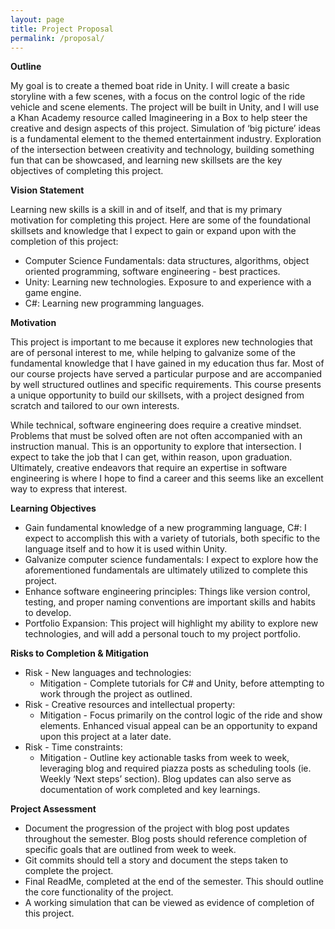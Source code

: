 ```yaml
---
layout: page
title: Project Proposal
permalink: /proposal/
---
```


**Outline**

My goal is to create a themed boat ride in Unity.  I will create a basic storyline with a few scenes, with a  focus on the control logic of the ride vehicle and scene elements. The project will be built in Unity, and I will use a Khan Academy resource called Imagineering in a Box to help steer the creative and design aspects of this project.  Simulation of ‘big picture’ ideas is a fundamental element to the themed entertainment industry.  Exploration of the intersection between creativity and technology, building something fun that can be showcased, and learning new skillsets are the key objectives of completing this project.  

**Vision Statement**

Learning new skills is a skill in and of itself, and that is my primary motivation for completing this project.  Here are some of the foundational skillsets and knowledge that I expect to gain or expand upon with the completion of this project:

- Computer Science Fundamentals: data structures, algorithms, object oriented programming, software engineering - best practices.
- Unity: Learning new technologies. Exposure to and experience with a game engine. 
- C#: Learning new programming languages. 

**Motivation**

This project is important to me because it explores new technologies that are of personal interest to me, while helping to galvanize some of the fundamental knowledge that I have gained in my education thus far.  Most of our course projects have served a particular purpose and are accompanied by well structured outlines and specific requirements.  This course presents a unique opportunity to build our skillsets, with a project designed from scratch and tailored to our own interests.  

While technical, software engineering does require a creative mindset.  Problems that must be solved often are not often accompanied with an instruction manual.  This is an opportunity to explore that intersection.  I expect to take the job that I can get, within reason, upon graduation.  Ultimately, creative endeavors that require an expertise in software engineering is where I hope to find a career and this seems like an excellent way to express that interest.  

**Learning Objectives**

- Gain fundamental knowledge of a new programming language, C#: I expect to accomplish this with a variety of tutorials, both specific to the language itself and to how it is used within Unity.
- Galvanize computer science fundamentals: I expect to explore how the aforementioned fundamentals are ultimately utilized to complete this project.
- Enhance software engineering principles: Things like version control, testing, and proper naming conventions are important skills and habits to develop.  
- Portfolio Expansion: This project will highlight my ability to explore new technologies, and will add a personal touch to my project portfolio.


**Risks to Completion & Mitigation**

- Risk - New languages and technologies:
  - Mitigation - Complete tutorials for C# and Unity, before attempting to work through the project as outlined.
- Risk - Creative resources and intellectual property:
  - Mitigation - Focus primarily on the control logic of the ride and show elements.  Enhanced visual appeal can be an opportunity to expand upon this project at a later date.   
- Risk - Time constraints:
  - Mitigation - Outline key actionable tasks from week to week, leveraging blog and required piazza posts as scheduling tools (ie. Weekly ‘Next steps’ section).  Blog updates can also serve as documentation of work completed and key learnings. 

**Project Assessment**

- Document the progression of the project with blog post updates throughout the semester.  Blog posts should reference completion of specific goals that are outlined from week to week.  
- Git commits should tell a story and document the steps taken to complete the project. 
- Final ReadMe, completed at the end of the semester.  This should outline the core functionality of the project. 
- A working simulation that can be viewed as evidence of completion of this project.
